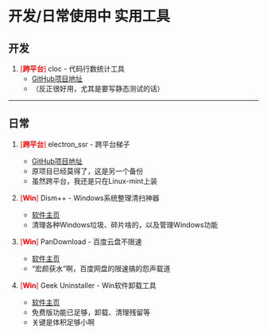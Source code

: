 # 开发/日常使用中 实用工具

## 开发
1. <font color=red>[**跨平台**]</font> cloc - 代码行数统计工具
    - [GitHub项目地址](https://github.com/AlDanial/cloc "cloc")
    - （反正很好用，尤其是要写静态测试的话）

---
## 日常
1. <font color=red >[**跨平台**]</font> electron_ssr - 跨平台梯子
    - [GitHub项目地址](https://github.com/qingshuisiyuan/electron-ssr-backup "electron-ssr")
    - 原项目已经莫得了，这是另一个备份
    - 虽然跨平台，我还是只在Linux-mint上装

2. <font color=red>[**Win**]</font> Dism++ - Windows系统整理清扫神器
    - [软件主页](https://www.chuyu.me/zh-Hans/index.html "Dism++")
    - 清理各种Windows垃圾、碎片啥的，以及管理Windows功能

3. <font color=red>[**Win**]</font> PanDownload - 百度云盘不限速
    - [软件主页](http://pandownload.com/ "PanDownload")
    - “宏颜获水”啊，百度网盘的限速搞的怨声载道

4. <font color=red>[**Win**]</font> Geek Uninstaller - Win软件卸载工具
    - [软件主页](https://geekuninstaller.com/ "Geek Uninstaller")
    - 免费版功能已足够，卸载、清理残留等
    - 关键是体积足够小啊

